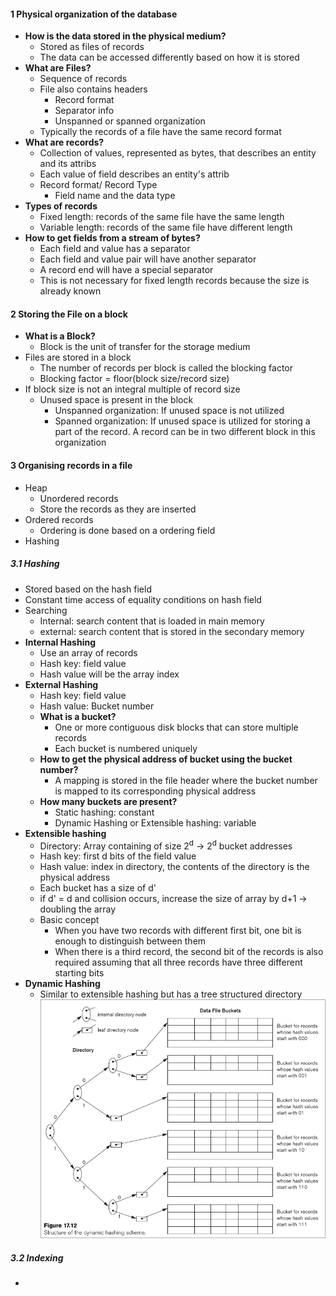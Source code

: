 

#### 1 Physical organization of the database
- **How is the data stored in the physical medium?**
	- Stored as files of records
	- The data can be accessed differently based on how it is stored
- **What are Files?**
	- Sequence of records
	- File also contains headers
		- Record format
		- Separator info
		- Unspanned or spanned organization
	- Typically the records of a file have the same record format
- **What are records?** 
	- Collection of values, represented as bytes, that describes an entity and its attribs
	- Each value of field describes an entity's attrib
	- Record format/ Record Type
		- Field name and the data type
- **Types of records**
	- Fixed length: records of the same file have the same length 
	- Variable length: records of the same file have different length
- **How to get fields from a stream of bytes?**
	- Each field and value has a separator
	- Each field and value pair will have another separator
	- A record end will have a special separator
	- This is not necessary for fixed length records because the size is already known

#### 2 Storing the File on a block
- **What is a Block?**
	- Block is the unit of transfer for the storage medium
- Files are stored in a block
	- The number of records per block is called the blocking factor
	- Blocking factor = floor(block size/record size)
- If block size is not an integral multiple of record size
	- Unused space is present in the block
		- Unspanned organization: If unused space is not utilized
		- Spanned organization: If unused space is utilized for storing a part of the record. A record can be in two different block in this organization

#### 3 Organising records in a file
- Heap
	- Unordered records
	- Store the records as they are inserted
- Ordered records
	- Ordering is done based on a ordering field
- Hashing

##### 3.1 Hashing
- Stored based on the hash field
- Constant time access of equality conditions on hash field
- Searching
	- Internal: search content that is loaded in main memory
	- external: search content that is stored in the secondary memory
- **Internal Hashing**
	- Use an array of records
	- Hash key: field value 
	- Hash value will be the array index
- **External Hashing**
	- Hash key: field value
	- Hash value: Bucket number
	- **What is a bucket?**
		- One or more contiguous disk blocks that can store multiple records
		- Each bucket is numbered uniquely
	- **How to get the physical address of bucket using the bucket number?** 
		- A mapping is stored in the file header where the bucket number is mapped to its corresponding physical address
	- **How many buckets are present?**
		- Static hashing: constant
		- Dynamic Hashing or Extensible hashing: variable
- **Extensible hashing**
	- Directory: Array containing of size 2<sup>d</sup> -> 2<sup>d</sup> bucket addresses 
	- Hash key: first d bits of the field value
	- Hash value: index in directory, the contents of the directory is the physical address  
	- Each bucket has a size of d'
	- if d' = d and collision occurs, increase the size of array by d+1 -> doubling the array 
	- Basic concept
		- When you have two records with different first bit, one bit is enough to distinguish between them
		- When there is a third record, the second bit of the records is also required assuming that all three records have three different starting bits 
- **Dynamic Hashing**
	- Similar to extensible hashing but has a tree structured directory 
![](./Attachments/Images/dynamic_hashing.png)

##### 3.2 Indexing
- 